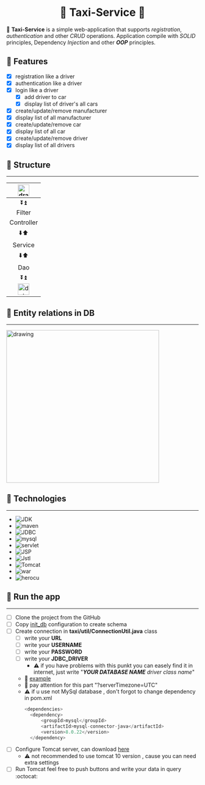 # <h1 align="center">:oncoming_taxi: Taxi-Service :oncoming_taxi:</h1>
:taxi: **Taxi-Service** is a simple web-application that supports <em>registration</em>, <em>authentication</em> and other <em>CRUD</em> operations. Application compile
with <i>SOLID</i> principles, Dependency <i>Injection</i> and other ***OOP*** principles.

:dart: Features
---
+ [X] registration like a driver
+ [X] authentication like a driver
+ [X] login like a driver
  + [X] add driver to car
  + [X] display list of driver's all cars
+ [X] create/update/remove manufacturer
+ [X] display list of all manufacturer
+ [X] create/update/remove car
+ [X] display list of all car
+ [X] create/update/remove driver
+ [X] display list of all drivers

## :hammer: Structure
----
|<img src="https://png.pngtree.com/png-clipart/20190520/original/pngtree-computer-monitor-icon-png-image_4275405.jpg" alt="drawing" width="30"/>|
|----------|
|<div align="center">:arrow_double_down::arrow_double_up:</div>|
|<div align="center">Filter</div>            |
|<div align="center">Controller</div>|
|<div align="center">:arrow_down::arrow_up:</div>|
|<div align="center">Service</div>|
|<div align="center">:arrow_down::arrow_up:</div>|
|<div align="center">Dao</div>|
|<div align="center">:arrow_double_down::arrow_double_up:</div>|
|<div align="center"><img src="https://png.pngtree.com/png-clipart/20191121/original/pngtree-beautiful-database-vector-glyph-icon-png-image_5149700.jpg" alt="database" width="30"/></div>|

## :key: Entity relations in DB
---
<img src="https://user-images.githubusercontent.com/112484426/204644103-7ec41c09-05e6-4f3b-9341-47ddeaf81d3b.png" alt="drawing" width="400"/>

## :wrench: Technologies
---
+ ![JDK](https://img.shields.io/badge/JDK-11-red)
+ ![maven](https://img.shields.io/badge/Maven-3.8.1-blue)
+ ![JDBC](https://img.shields.io/badge/JDBC-API-orange)
+ ![mysql](https://img.shields.io/badge/Mysql-8.0.22-lightgrey)
+ ![servlet](https://img.shields.io/badge/ServletAPI-4.0.1-brightgreen)
+ ![JSP](https://img.shields.io/badge/JSP-html%2Fcss-yellow)
+ ![Jstl](https://img.shields.io/badge/JSTL-1.2-blue)
+ ![Tomcat](https://img.shields.io/badge/Tomcat-9.0.69-green)
+ ![war](https://img.shields.io/badge/WAR-3.3.2-red)
+ ![herocu](https://img.shields.io/badge/Heroku-%40deprecated-lightgrey)

## :rocket: Run the app
---
+ [ ] Clone the project from the GitHub
+ [ ] Copy [init_db](https://github.com/Andew-Miroshnikov/My-taxi-service/blob/hww/src/main/resources/init_db.sql) configuration to create schema
+ [ ] Create connection in **taxi/util/ConnectionUtil.java** class
  + [ ] write your **URL**
  + [ ] write your **USERNAME**
  + [ ] write your **PASSWORD**
  + [ ] write your **JDBC_DRIVER**
    + :warning: if you have problems with this punkt you can easely find it in internet, just write "***YOUR DATABASE NAME*** *driver class name*"
  + :checkered_flag: [example](https://github.com/Andew-Miroshnikov/My-taxi-service/compare/main...hww#diff-67990aab3e255acfb9e03b838bc8929e2166627b6cdd8f10b339c19909e2f3beR9-R12)
  + :eyes: pay attention for this part "?serverTimezone=UTC"
  + :warning: if u use not MySql database , don't forgot to change dependency in pom.xml
    ```java
    <dependencies>
      <dependency>
          <groupId>mysql</groupId>
          <artifactId>mysql-connector-java</artifactId>
          <version>8.0.22</version>
      </dependency>
      ```
+ [ ] Configure Tomcat server, can download [here](https://tomcat.apache.org/download-90.cgi)
  + :warning: not recommended to use tomcat 10 version , cause you can need extra settings
+ [ ] Run Tomcat feel free to push buttons and write your data in query :octocat:   
